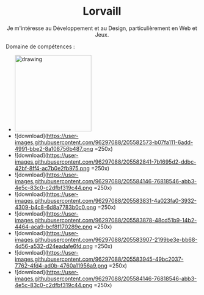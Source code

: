 <h1 align="center">Lorvaill</h1>


<p align="center">
  Je m'intéresse au Développement et au Design, particulièrement en Web et Jeux.  
</p>


Domaine de compétences :

- <img src="https://user-images.githubusercontent.com/96297088/205582573-b07fa111-6add-4991-bbe2-8a108756b487.png" alt="drawing" width="200"/>
- ![download](https://user-images.githubusercontent.com/96297088/205582573-b07fa111-6add-4991-bbe2-8a108756b487.png =250x)
- ![download](https://user-images.githubusercontent.com/96297088/205582841-7b1695d2-ddbc-42bf-8ff4-ac7b0e2fb975.png =250x)
- ![download](https://user-images.githubusercontent.com/96297088/205584146-76818546-abb3-4e5c-83c0-c2dfbf319c44.png =250x)
- ![download](https://user-images.githubusercontent.com/96297088/205583831-4a023fa0-3932-4309-b4c8-6d8a7783b0c0.png =250x) 
- ![download](https://user-images.githubusercontent.com/96297088/205583878-48cd51b9-14b2-4464-aca9-bcf8f170289e.png =250x)
- ![download](https://user-images.githubusercontent.com/96297088/205583907-2199be3e-bb68-4d56-a532-d24eadafe6fd.png =250x)
- ![download](https://user-images.githubusercontent.com/96297088/205583945-49bc2037-7762-4fd4-ad0b-4760a11956a9.png =250x)
- ![download](https://user-images.githubusercontent.com/96297088/205584146-76818546-abb3-4e5c-83c0-c2dfbf319c44.png =250x)
